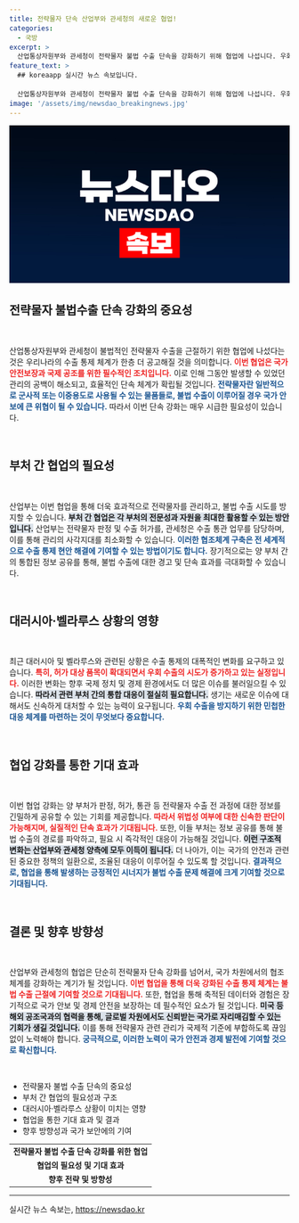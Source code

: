 ```yaml
---
title: 전략물자 단속 산업부와 관세청의 새로운 협업!
categories:
  - 국방
excerpt: >
  산업통상자원부와 관세청이 전략물자 불법 수출 단속을 강화하기 위해 협업에 나섭니다. 우회수출 증가로 새로운 관리 체계가 절실한 가운데, 양 부처는 정보를 공유해 불법행위를 조기에 차단할 계획입니다.
feature_text: >
  ## koreaapp 실시간 뉴스 속보입니다.

  산업통상자원부와 관세청이 전략물자 불법 수출 단속을 강화하기 위해 협업에 나섭니다. 우회수출 증가로 새로운 관리 체계가 절실한 가운데, 양 부처는 정보를 공유해 불법행위를 조기에 차단할 계획입니다.
image: '/assets/img/newsdao_breakingnews.jpg'
---
```


<p><img src="/assets/img/newsdao_breakingnews.jpg" alt="koreaapp 속보" /></p>

<h2 data-ke-size="size26">전략물자 불법수출 단속 강화의 중요성</h2>

<p data-ke-size="size16">&nbsp;</p>

<p>산업통상자원부와 관세청이 불법적인 전략물자 수출을 근절하기 위한 협업에 나섰다는 것은 우리나라의 수출 통제 체계가 한층 더 공고해질 것을 의미합니다. <b><span style="color: #ee2323;">이번 협업은 국가 안전보장과 국제 공조를 위한 필수적인 조치입니다.</span></b> 이로 인해 그동안 발생할 수 있었던 관리의 공백이 해소되고, 효율적인 단속 체계가 확립될 것입니다. <b><span style="color: #1a5490;">전략물자란 일반적으로 군사적 또는 이중용도로 사용될 수 있는 물품들로, 불법 수출이 이루어질 경우 국가 안보에 큰 위협이 될 수 있습니다.</span></b> 따라서 이번 단속 강화는 매우 시급한 필요성이 있습니다. </p>

<p data-ke-size="size16">&nbsp;</p>

<h2 data-ke-size="size26">부처 간 협업의 필요성</h2>

<p data-ke-size="size16">&nbsp;</p>

<p>산업부는 이번 협업을 통해 더욱 효과적으로 전략물자를 관리하고, 불법 수출 시도를 방지할 수 있습니다. <b><span style="background-color: #21538527;">부처 간 협업은 각 부처의 전문성과 자원을 최대한 활용할 수 있는 방안입니다.</span></b> 산업부는 전략물자 판정 및 수출 허가를, 관세청은 수출 통관 업무를 담당하며, 이를 통해 관리의 사각지대를 최소화할 수 있습니다. <b><span style="color: #1a5490;">이러한 협조체계 구축은 전 세계적으로 수출 통제 현안 해결에 기여할 수 있는 방법이기도 합니다.</span></b> 장기적으로는 양 부처 간의 통합된 정보 공유를 통해, 불법 수출에 대한 경고 및 단속 효과를 극대화할 수 있습니다. </p>

<p data-ke-size="size16">&nbsp;</p>

<h2 data-ke-size="size26">대러시아·벨라루스 상황의 영향</h2>

<p data-ke-size="size16">&nbsp;</p>

<p>최근 대러시아 및 벨라루스와 관련된 상황은 수출 통제의 대폭적인 변화를 요구하고 있습니다. <b><span style="color: #ee2323;">특히, 허가 대상 품목이 확대되면서 우회 수출의 시도가 증가하고 있는 실정입니다.</span></b> 이러한 변화는 향후 국제 정치 및 경제 환경에서도 더 많은 이슈를 불러일으킬 수 있습니다. <b><span style="background-color: #21538527;">따라서 관련 부처 간의 통합 대응이 절실히 필요합니다.</span></b> 생기는 새로운 이슈에 대해서도 신속하게 대처할 수 있는 능력이 요구됩니다. <b><span style="color: #1a5490;">우회 수출을 방지하기 위한 민첩한 대응 체계를 마련하는 것이 무엇보다 중요합니다.</span></b> </p>

<p data-ke-size="size16">&nbsp;</p>

<h2 data-ke-size="size26">협업 강화를 통한 기대 효과</h2>

<p data-ke-size="size16">&nbsp;</p>

<p>이번 협업 강화는 양 부처가 판정, 허가, 통관 등 전략물자 수출 전 과정에 대한 정보를 긴밀하게 공유할 수 있는 기회를 제공합니다. <b><span style="color: #ee2323;">따라서 위법성 여부에 대한 신속한 판단이 가능해지며, 실질적인 단속 효과가 기대됩니다.</span></b> 또한, 이들 부처는 정보 공유를 통해 불법 수출의 경로를 파악하고, 필요 시 즉각적인 대응이 가능해질 것입니다. <b><span style="background-color: #21538527;">이런 구조적 변화는 산업부와 관세청 양측에 모두 이득이 됩니다.</span></b> 더 나아가, 이는 국가의 안전과 관련된 중요한 정책의 일환으로, 조율된 대응이 이루어질 수 있도록 할 것입니다. <b><span style="color: #1a5490;">결과적으로, 협업을 통해 발생하는 긍정적인 시너지가 불법 수출 문제 해결에 크게 기여할 것으로 기대됩니다.</span></b> </p>

<p data-ke-size="size16">&nbsp;</p>

<h2 data-ke-size="size26">결론 및 향후 방향성</h2>

<p data-ke-size="size16">&nbsp;</p>

<p>산업부와 관세청의 협업은 단순히 전략물자 단속 강화를 넘어서, 국가 차원에서의 협조체계를 강화하는 계기가 될 것입니다. <b><span style="color: #ee2323;">이번 협업을 통해 더욱 강화된 수출 통제 체계는 불법 수출 근절에 기여할 것으로 기대됩니다.</span></b> 또한, 협업을 통해 축적된 데이터와 경험은 장기적으로 국가 안보 및 경제 안전을 보장하는 데 필수적인 요소가 될 것입니다. <b><span style="background-color: #21538527;">미국 등 해외 공조국과의 협력을 통해, 글로벌 차원에서도 신뢰받는 국가로 자리매김할 수 있는 기회가 생길 것입니다.</span></b> 이를 통해 전략물자 관련 관리가 국제적 기준에 부합하도록 끊임없이 노력해야 합니다. <b><span style="color: #1a5490;">궁극적으로, 이러한 노력이 국가 안전과 경제 발전에 기여할 것으로 확신합니다.</span></b> </p>

<p data-ke-size="size16">&nbsp;</p>

<ul>
    <li>전략물자 불법 수출 단속의 중요성</li>
    <li>부처 간 협업의 필요성과 구조</li>
    <li>대러시아·벨라루스 상황이 미치는 영향</li>
    <li>협업을 통한 기대 효과 및 결과</li>
    <li>향후 방향성과 국가 보안에의 기여</li>
</ul>

<table style="width: 100%; border-collapse: collapse;">
    <tr>
        <td style="text-align: center; height: 17px;"><b>전략물자 불법 수출 단속 강화를 위한 협업</b></td>
    </tr>
    <tr>
        <td style="text-align: center; height: 17px;"><b>협업의 필요성 및 기대 효과</b></td>
    </tr>
    <tr>
        <td style="text-align: center; height: 17px;"><b>향후 전략 및 방향성</b></td>
    </tr>
</table>

<hr>
실시간 뉴스 속보는, <a href="https://newsdao.kr" rel="dofollow">https://newsdao.kr</a>


